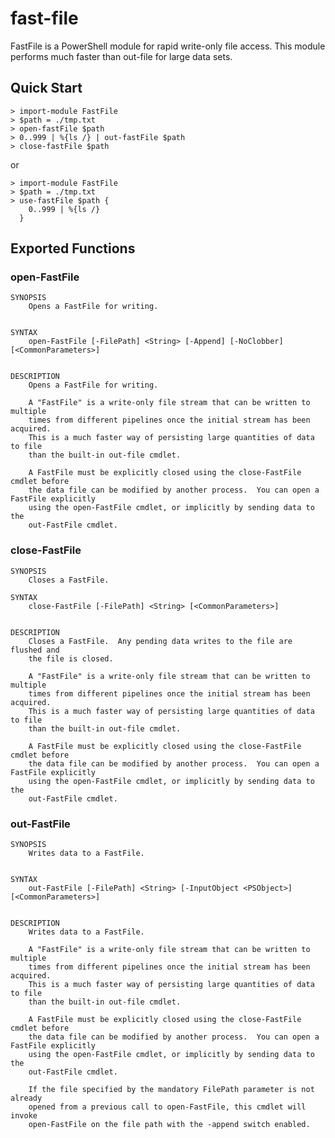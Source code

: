 # fast-file

FastFile is a PowerShell module for rapid write-only file access.  This module performs much faster than out-file for large data sets.

## Quick Start
    > import-module FastFile
    > $path = ./tmp.txt
    > open-fastFile $path
    > 0..999 | %{ls /} | out-fastFile $path
    > close-fastFile $path

or

    > import-module FastFile
    > $path = ./tmp.txt
    > use-fastFile $path {
        0..999 | %{ls /} 
      }

## Exported Functions


### open-FastFile
    
    SYNOPSIS
        Opens a FastFile for writing.
    
    
    SYNTAX
        open-FastFile [-FilePath] <String> [-Append] [-NoClobber] [<CommonParameters>]
    
    
    DESCRIPTION
        Opens a FastFile for writing.
    
        A "FastFile" is a write-only file stream that can be written to multiple
        times from different pipelines once the initial stream has been acquired.
        This is a much faster way of persisting large quantities of data to file
        than the built-in out-file cmdlet.
    
        A FastFile must be explicitly closed using the close-FastFile cmdlet before
        the data file can be modified by another process.  You can open a FastFile explicitly
        using the open-FastFile cmdlet, or implicitly by sending data to the 
        out-FastFile cmdlet.
    
### close-FastFile
    
    SYNOPSIS
        Closes a FastFile.  
    
    SYNTAX
        close-FastFile [-FilePath] <String> [<CommonParameters>]
    
    
    DESCRIPTION
        Closes a FastFile.  Any pending data writes to the file are flushed and
        the file is closed.
    
        A "FastFile" is a write-only file stream that can be written to multiple
        times from different pipelines once the initial stream has been acquired.
        This is a much faster way of persisting large quantities of data to file
        than the built-in out-file cmdlet.
    
        A FastFile must be explicitly closed using the close-FastFile cmdlet before
        the data file can be modified by another process.  You can open a FastFile explicitly
        using the open-FastFile cmdlet, or implicitly by sending data to the 
        out-FastFile cmdlet.
    

### out-FastFile
    
    SYNOPSIS
        Writes data to a FastFile.
    
    
    SYNTAX
        out-FastFile [-FilePath] <String> [-InputObject <PSObject>] [<CommonParameters>]
    
    
    DESCRIPTION
        Writes data to a FastFile.
    
        A "FastFile" is a write-only file stream that can be written to multiple
        times from different pipelines once the initial stream has been acquired.
        This is a much faster way of persisting large quantities of data to file
        than the built-in out-file cmdlet.
    
        A FastFile must be explicitly closed using the close-FastFile cmdlet before
        the data file can be modified by another process.  You can open a FastFile explicitly
        using the open-FastFile cmdlet, or implicitly by sending data to the 
        out-FastFile cmdlet.
    
        If the file specified by the mandatory FilePath parameter is not already 
        opened from a previous call to open-FastFile, this cmdlet will invoke 
        open-FastFile on the file path with the -append switch enabled.
    
